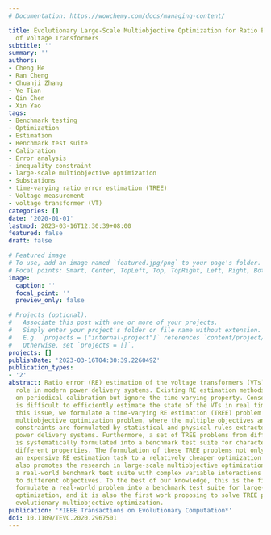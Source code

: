 ```yaml
---
# Documentation: https://wowchemy.com/docs/managing-content/

title: Evolutionary Large-Scale Multiobjective Optimization for Ratio Error Estimation
  of Voltage Transformers
subtitle: ''
summary: ''
authors:
- Cheng He
- Ran Cheng
- Chuanji Zhang
- Ye Tian
- Qin Chen
- Xin Yao
tags:
- Benchmark testing
- Optimization
- Estimation
- Benchmark test suite
- Calibration
- Error analysis
- inequality constraint
- large-scale multiobjective optimization
- Substations
- time-varying ratio error estimation (TREE)
- Voltage measurement
- voltage transformer (VT)
categories: []
date: '2020-01-01'
lastmod: 2023-03-16T12:30:39+08:00
featured: false
draft: false

# Featured image
# To use, add an image named `featured.jpg/png` to your page's folder.
# Focal points: Smart, Center, TopLeft, Top, TopRight, Left, Right, BottomLeft, Bottom, BottomRight.
image:
  caption: ''
  focal_point: ''
  preview_only: false

# Projects (optional).
#   Associate this post with one or more of your projects.
#   Simply enter your project's folder or file name without extension.
#   E.g. `projects = ["internal-project"]` references `content/project/deep-learning/index.md`.
#   Otherwise, set `projects = []`.
projects: []
publishDate: '2023-03-16T04:30:39.226049Z'
publication_types:
- '2'
abstract: Ratio error (RE) estimation of the voltage transformers (VTs) plays an important
  role in modern power delivery systems. Existing RE estimation methods mainly focus
  on periodical calibration but ignore the time-varying property. Consequently, it
  is difficult to efficiently estimate the state of the VTs in real time. To address
  this issue, we formulate a time-varying RE estimation (TREE) problem into a large-scale
  multiobjective optimization problem, where the multiple objectives and inequality
  constraints are formulated by statistical and physical rules extracted from the
  power delivery systems. Furthermore, a set of TREE problems from different substations
  is systematically formulated into a benchmark test suite for characterizing their
  different properties. The formulation of these TREE problems not only transfers
  an expensive RE estimation task to a relatively cheaper optimization problem but
  also promotes the research in large-scale multiobjective optimization by providing
  a real-world benchmark test suite with complex variable interactions and correlations
  to different objectives. To the best of our knowledge, this is the first time to
  formulate a real-world problem into a benchmark test suite for large-scale multiobjective
  optimization, and it is also the first work proposing to solve TREE problems via
  evolutionary multiobjective optimization.
publication: '*IEEE Transactions on Evolutionary Computation*'
doi: 10.1109/TEVC.2020.2967501
---
```

